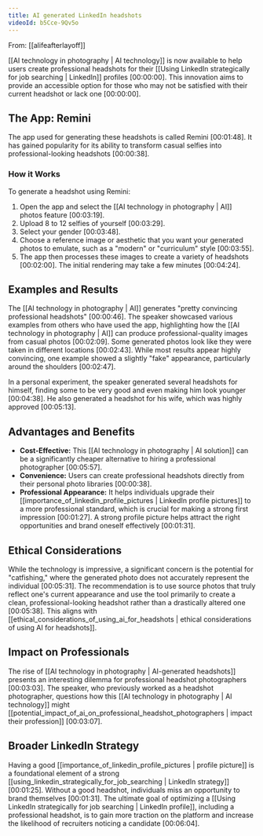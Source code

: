 ```yaml
---
title: AI generated LinkedIn headshots
videoId: b5Cce-9Qv5o
---
```


From: [[alifeafterlayoff]] <br/> 

[[AI technology in photography | AI technology]] is now available to help users create professional headshots for their [[Using LinkedIn strategically for job searching | LinkedIn]] profiles <a class="yt-timestamp" data-t="00:00:00">[00:00:00]</a>. This innovation aims to provide an accessible option for those who may not be satisfied with their current headshot or lack one <a class="yt-timestamp" data-t="00:00:00">[00:00:00]</a>.

## The App: Remini
The app used for generating these headshots is called Remini <a class="yt-timestamp" data-t="00:01:48">[00:01:48]</a>. It has gained popularity for its ability to transform casual selfies into professional-looking headshots <a class="yt-timestamp" data-t="00:00:38">[00:00:38]</a>.

### How it Works
To generate a headshot using Remini:
1.  Open the app and select the [[AI technology in photography | AI]] photos feature <a class="yt-timestamp" data-t="00:03:19">[00:03:19]</a>.
2.  Upload 8 to 12 selfies of yourself <a class="yt-timestamp" data-t="00:03:29">[00:03:29]</a>.
3.  Select your gender <a class="yt-timestamp" data-t="00:03:48">[00:03:48]</a>.
4.  Choose a reference image or aesthetic that you want your generated photos to emulate, such as a "modern" or "curriculum" style <a class="yt-timestamp" data-t="00:03:55">[00:03:55]</a>.
5.  The app then processes these images to create a variety of headshots <a class="yt-timestamp" data-t="00:02:00">[00:02:00]</a>. The initial rendering may take a few minutes <a class="yt-timestamp" data-t="00:04:24">[00:04:24]</a>.

## Examples and Results
The [[AI technology in photography | AI]] generates "pretty convincing professional headshots" <a class="yt-timestamp" data-t="00:00:46">[00:00:46]</a>. The speaker showcased various examples from others who have used the app, highlighting how the [[AI technology in photography | AI]] can produce professional-quality images from casual photos <a class="yt-timestamp" data-t="00:02:09">[00:02:09]</a>. Some generated photos look like they were taken in different locations <a class="yt-timestamp" data-t="00:02:43">[00:02:43]</a>. While most results appear highly convincing, one example showed a slightly "fake" appearance, particularly around the shoulders <a class="yt-timestamp" data-t="00:02:47">[00:02:47]</a>.

In a personal experiment, the speaker generated several headshots for himself, finding some to be very good and even making him look younger <a class="yt-timestamp" data-t="00:04:38">[00:04:38]</a>. He also generated a headshot for his wife, which was highly approved <a class="yt-timestamp" data-t="00:05:13">[00:05:13]</a>.

## Advantages and Benefits
*   **Cost-Effective:** This [[AI technology in photography | AI solution]] can be a significantly cheaper alternative to hiring a professional photographer <a class="yt-timestamp" data-t="00:05:57">[00:05:57]</a>.
*   **Convenience:** Users can create professional headshots directly from their personal photo libraries <a class="yt-timestamp" data-t="00:00:38">[00:00:38]</a>.
*   **Professional Appearance:** It helps individuals upgrade their [[importance_of_linkedin_profile_pictures | LinkedIn profile pictures]] to a more professional standard, which is crucial for making a strong first impression <a class="yt-timestamp" data-t="00:01:27">[00:01:27]</a>. A strong profile picture helps attract the right opportunities and brand oneself effectively <a class="yt-timestamp" data-t="00:01:31">[00:01:31]</a>.

## Ethical Considerations
While the technology is impressive, a significant concern is the potential for "catfishing," where the generated photo does not accurately represent the individual <a class="yt-timestamp" data-t="00:05:31">[00:05:31]</a>. The recommendation is to use source photos that truly reflect one's current appearance and use the tool primarily to create a clean, professional-looking headshot rather than a drastically altered one <a class="yt-timestamp" data-t="00:05:38">[00:05:38]</a>. This aligns with [[ethical_considerations_of_using_ai_for_headshots | ethical considerations of using AI for headshots]].

## Impact on Professionals
The rise of [[AI technology in photography | AI-generated headshots]] presents an interesting dilemma for professional headshot photographers <a class="yt-timestamp" data-t="00:03:03">[00:03:03]</a>. The speaker, who previously worked as a headshot photographer, questions how this [[AI technology in photography | AI technology]] might [[potential_impact_of_ai_on_professional_headshot_photographers | impact their profession]] <a class="yt-timestamp" data-t="00:03:07">[00:03:07]</a>.

## Broader LinkedIn Strategy
Having a good [[importance_of_linkedin_profile_pictures | profile picture]] is a foundational element of a strong [[using_linkedin_strategically_for_job_searching | LinkedIn strategy]] <a class="yt-timestamp" data-t="00:01:25">[00:01:25]</a>. Without a good headshot, individuals miss an opportunity to brand themselves <a class="yt-timestamp" data-t="00:01:31">[00:01:31]</a>. The ultimate goal of optimizing a [[Using LinkedIn strategically for job searching | LinkedIn profile]], including a professional headshot, is to gain more traction on the platform and increase the likelihood of recruiters noticing a candidate <a class="yt-timestamp" data-t="00:06:04">[00:06:04]</a>.